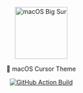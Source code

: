 <!-- Branding -->
<p align="center">
    <img src="https://i.imgur.com/du3pIa7.png" width="120" alt="macOS Big Sur" />
</p>

<p align="center">
    🍎 macOS Cursor Theme
</p>

<!-- Badges -->
<p align="center">
  <a href="https://github.com/KaizIqbal/apple_cursor/actions?query=workflow%3Abuild">
    <img alt="GitHub Action Build" src="https://github.com/KaizIqbal/apple_cursor/workflows/build/badge.svg" />
  </a>
</p>
